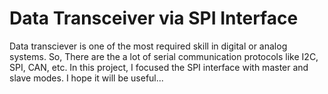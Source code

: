# Data Transceiver via SPI Interface 

Data transciever is one of the most required skill in 
digital or analog systems. So, There are the a lot of
serial communication protocols like I2C, SPI, CAN, etc.
In this project, I focused the SPI interface with 
master and slave modes. I hope it will be useful...  
